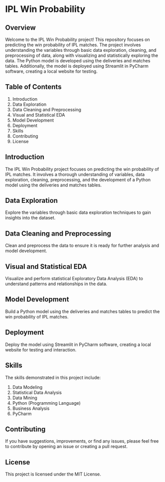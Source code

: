 # IPL Win Probability
## Overview
Welcome to the IPL Win Probability project! This repository focuses on predicting the win probability of IPL matches. The project involves understanding the variables through basic data exploration, cleaning, and preprocessing of data, along with visualizing and statistically exploring the data. The Python model is developed using the deliveries and matches tables. Additionally, the model is deployed using Streamlit in PyCharm software, creating a local website for testing.

## Table of Contents
1. Introduction
2. Data Exploration
3. Data Cleaning and Preprocessing
4. Visual and Statistical EDA
5. Model Development
6. Deployment
7. Skills
8. Contributing
9. License
## Introduction
The IPL Win Probability project focuses on predicting the win probability of IPL matches. It involves a thorough understanding of variables, data exploration, cleaning, preprocessing, and the development of a Python model using the deliveries and matches tables.

## Data Exploration
Explore the variables through basic data exploration techniques to gain insights into the dataset.

## Data Cleaning and Preprocessing
Clean and preprocess the data to ensure it is ready for further analysis and model development.

## Visual and Statistical EDA
Visualize and perform statistical Exploratory Data Analysis (EDA) to understand patterns and relationships in the data.

## Model Development
Build a Python model using the deliveries and matches tables to predict the win probability of IPL matches.

## Deployment
Deploy the model using Streamlit in PyCharm software, creating a local website for testing and interaction.

## Skills
The skills demonstrated in this project include:

1. Data Modeling
2. Statistical Data Analysis
3. Data Mining
4. Python (Programming Language)
5. Business Analysis
6. PyCharm
## Contributing
If you have suggestions, improvements, or find any issues, please feel free to contribute by opening an issue or creating a pull request.

## License
This project is licensed under the MIT License.
